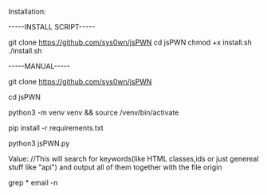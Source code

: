 Installation: 

-----INSTALL SCRIPT-----

git clone https://github.com/sys0wn/jsPWN
cd jsPWN
chmod +x install.sh
./install.sh

-----MANUAL-----

git clone https://github.com/sys0wn/jsPWN

cd jsPWN

python3 -m venv venv && source /venv/bin/activate

pip install -r requirements.txt

python3 jsPWN.py



Value:         //This will search for keywords(like HTML classes,ids or just genereal stuff like "api") and output all of them together with the file origin

grep * email -n                             


